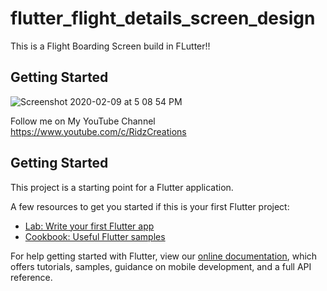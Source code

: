 # flutter_flight_details_screen_design

This is a Flight Boarding Screen build in FLutter!!

## Getting Started

![Screenshot 2020-02-09 at 5 08 54 PM](https://github.com/MohammadRijwan/flutter_flight_details_screen/blob/master/tiday%20%E2%80%93%2019.png)

Follow me on My YouTube Channel https://www.youtube.com/c/RidzCreations

## Getting Started

This project is a starting point for a Flutter application.

A few resources to get you started if this is your first Flutter project:

- [Lab: Write your first Flutter app](https://flutter.dev/docs/get-started/codelab)
- [Cookbook: Useful Flutter samples](https://flutter.dev/docs/cookbook)

For help getting started with Flutter, view our
[online documentation](https://flutter.dev/docs), which offers tutorials,
samples, guidance on mobile development, and a full API reference.
